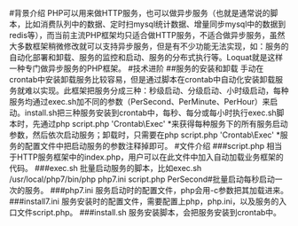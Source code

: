 #背景介绍
PHP可以用来做HTTP服务，也可以做异步服务（也就是通常说的脚本，比如消费队列中的数据、定时扫mysql统计数据、增量同步mysql中的数据到redis等），而当前主流PHP框架均只适合做HTTP服务，不适合做异步服务，虽然大多数框架稍微修改就可以支持异步服务，但是有不少功能无法实现，如：服务的自动化部署和卸载、服务的监控和启动、服务的分布式执行等。Loquat就是这样一种专门做异步服务的PHP框架。
#技术进阶
##服务的安装和卸载
手动在crontab中安装卸载服务比较容易，但是通过脚本在crontab中自动化安装卸载服务就难以实现。此框架把服务分成三种：秒级启动、分级启动、小时级启动，每种服务均通过exec.sh加不同的参数（PerSecond、PerMinute、PerHour）来启动。install.sh把三种服务安装到crontab中，每秒、每分或每小时执行exec.sh脚本时，先通过php script.php 'Crontab\Exec' *来获得每种服务下的所有服务启动参数，然后依次启动服务；卸载时，只需要在php script.php 'Crontab\Exec' *服务的配置文件中把启动服务的参数注释掉即可。
#文件介绍
###script.php 
相当于HTTP服务框架中的index.php，用户可以在此文件中加入自动加载业务框架的代码。
###exec.sh
批量启动服务的脚本，比如exec.sh /usr/local/php7/bin/php php7.ini script.php PerSecond#批量启动每秒启动一次的服务。
###php7.ini
服务启动时的配置文件，php会用-c参数把其加载进来。
###install7.ini
服务安装时的配置文件，需要配置上php，php.ini，以及服务的入口文件script.php。
###install.sh
服务安装脚本，会把服务安装到crontab中。
